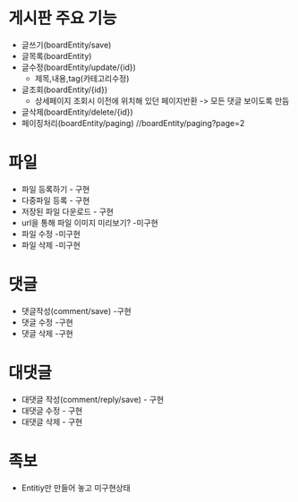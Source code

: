 # 게시판 주요 기능
- 글쓰기(boardEntity/save)
- 글목록(boardEntity)
- 글수정(boardEntity/update/{id})
  - 제목,내용,tag(카테고리수정)
- 글조회(boardEntity/{id})
  - 상세페이지 조회시 이전에 위치해 있던 페이지반환 -> 모든 댓글 보이도록 만듬
- 글삭제(boardEntity/delete/{id})
- 페이징처리(boardEntity/paging) //boardEntity/paging?page=2

# 파일
- 파일 등록하기 - 구현
- 다중파일 등록 - 구현
- 저장된 파일 다운로드 - 구현
- url을 통해 파일 이미지 미리보기? -미구현
- 파일 수정 -미구현
- 파일 삭제 -미구현

# 댓글
- 댓글작성(comment/save) -구현
- 댓글 수정 -구현
- 댓글 삭제 -구현

# 대댓글
- 대댓글 작성(comment/reply/save) - 구현
- 대댓글 수정 - 구현
- 대댓글 삭제 - 구현

# 족보
- Entitiy만 만들어 놓고 미구현상태


